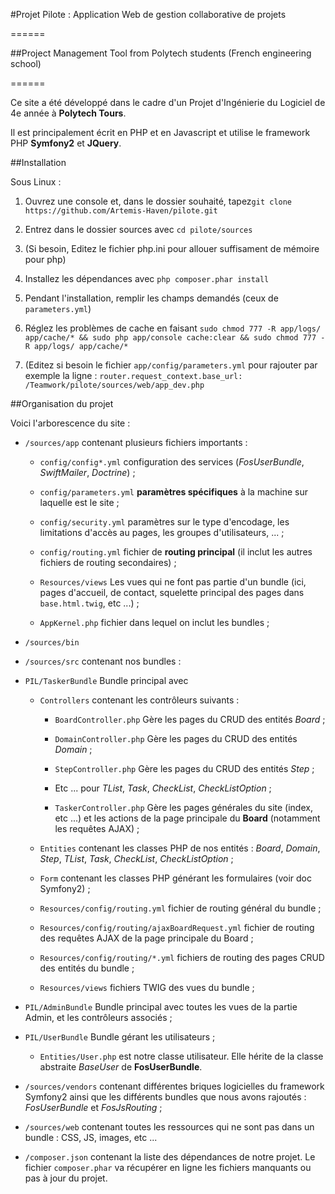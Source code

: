 #Projet Pilote : Application Web de gestion collaborative de projets

======

##Project Management Tool from Polytech students (French engineering school)

======


Ce site a été développé dans le cadre d'un Projet d'Ingénierie  du Logiciel de 4e année à **Polytech Tours**.

Il est principalement écrit en PHP et en Javascript et utilise le framework PHP **Symfony2** et **JQuery**.



##Installation


Sous Linux :


1. Ouvrez une console et, dans le dossier souhaité, tapez`git clone https://github.com/Artemis-Haven/pilote.git`

2. Entrez dans le dossier sources avec `cd pilote/sources`

3. (Si besoin, Editez le fichier php.ini pour allouer suffisament de mémoire pour php)

4. Installez les dépendances avec `php composer.phar install`

5. Pendant l'installation, remplir les champs demandés (ceux de `parameters.yml`)

6. Réglez les problèmes de cache en faisant `sudo chmod 777 -R app/logs/ app/cache/* && sudo php app/console cache:clear && sudo chmod 777 -R app/logs/ app/cache/*`

7. (Editez si besoin le fichier `app/config/parameters.yml` pour rajouter par exemple la ligne : `router.request_context.base_url: /Teamwork/pilote/sources/web/app_dev.php`


##Organisation du projet


Voici l'arborescence du site :


* `/sources/app` contenant plusieurs fichiers importants :

  * `config/config*.yml` configuration des services (*FosUserBundle*, *SwiftMailer*, *Doctrine*) ;

  * `config/parameters.yml` **paramètres spécifiques** à la machine sur laquelle est le site ;

  * `config/security.yml` paramètres sur le type d'encodage, les limitations d'accès au pages, les groupes d'utilisateurs, ... ;

  * `config/routing.yml` fichier de **routing principal** (il inclut les autres fichiers de routing secondaires) ;

  * `Resources/views` Les vues qui ne font pas partie d'un bundle (ici, pages d'accueil, de contact, squelette principal des pages dans `base.html.twig`, etc ...) ;

  * `AppKernel.php` fichier dans lequel on inclut les bundles ;

* `/sources/bin`

* `/sources/src` contenant nos bundles :

 * `PIL/TaskerBundle` Bundle principal avec

   * `Controllers` contenant les contrôleurs suivants :

     * `BoardController.php` Gère les pages du CRUD des entités *Board* ;

     * `DomainController.php` Gère les pages du CRUD des entités *Domain* ;

     * `StepController.php` Gère les pages du CRUD des entités *Step* ;

     * Etc ... pour *TList*, *Task*, *CheckList*, *CheckListOption* ;

     * `TaskerController.php` Gère les pages générales du site (index, etc ...) et les actions de la page principale du **Board** (notamment les requêtes AJAX) ;

   * `Entities` contenant les classes PHP de nos entités : *Board*, *Domain*, *Step*, *TList*, *Task*, *CheckList*, *CheckListOption* ;

   * `Form` contenant les classes PHP générant les formulaires (voir doc Symfony2) ;

   * `Resources/config/routing.yml` fichier de routing général du bundle ;

   * `Resources/config/routing/ajaxBoardRequest.yml` fichier de routing des requêtes AJAX de la page principale du Board ;

   * `Resources/config/routing/*.yml` fichiers de routing des pages CRUD des entités du bundle ;

   * `Resources/views` fichiers TWIG des vues du bundle ;

 * `PIL/AdminBundle` Bundle principal avec toutes les vues de la partie Admin, et les contrôleurs associés ;

 * `PIL/UserBundle` Bundle gérant les utilisateurs ;

   * `Entities/User.php` est notre classe utilisateur. Elle hérite de la classe abstraite *BaseUser* de **FosUserBundle**.

* `/sources/vendors` contenant différentes briques logicielles du framework Symfony2 ainsi que les différents bundles que nous avons rajoutés : *FosUserBundle* et *FosJsRouting* ;

* `/sources/web` contenant toutes les ressources qui ne sont pas dans un bundle : CSS, JS, images, etc ...

* `/composer.json` contenant la liste des dépendances de notre projet. Le fichier `composer.phar` va récupérer en ligne les fichiers manquants ou pas à jour du projet.
